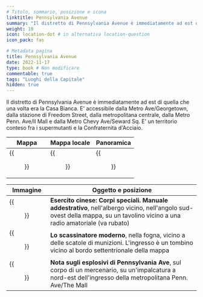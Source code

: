 ```yaml
---
# Titolo, sommario, posizione e icona
linktitle: Pennsylvania Avenue
summary: "Il distretto di Pennsylvania Avenue è immediatamente ad est di quella che una volta era la Casa Bianca. E' accessibile dalla Metro Ave/Georgetown, dalla stazione di Freedom Street, dalla metropolitana centrale, dalla Metro Penn. Ave/Il Mall e dalla  Metro Chevy Ave/Seward Sq. E' un territorio conteso fra i supermutanti e la Confraternita d'Acciaio."
weight: 10
icon: location-dot # in alternativa location-question
icon_pack: fas

# Metadata pagina
title: Pennsylvania Avenue
date: 2022-11-17
type: book # Non modificare
commentable: true
tags: "Luoghi della Capitale"
hidden: true
---
```




Il distretto di Pennsylvania Avenue è immediatamente ad est di quella che una volta era la Casa Bianca. E' accessibile dalla Metro Ave/Georgetown, dalla stazione di Freedom Street, dalla metropolitana centrale, dalla Metro Penn. Ave/Il Mall e dalla  Metro Chevy Ave/Seward Sq. E' un territorio conteso fra i supermutanti e la Confraternita d'Acciaio.

| Mappa | Mappa locale | Panoramica |
| ----- | ------------ | ---------- |
|  {{<figure src="Penn_Avenue_loc.webp">}} |  {{<figure src="Pennsylvania_Avenue_map.webp">}} | {{<figure src="Pennsylvania_Avenue.webp">}}  |

| Immagine | Oggetto e posizione |
| -------- | ------------------- |
| {{<figure src="FO3_CA_SOTM_Hotel.webp">}}  |  **Esercito cinese: Corpi speciali. Manuale addestrativo**, nell'albergo vicino, nell'angolo sud-ovest della mappa, su un tavolino vicino a una radio amatoriale (va rubato) |
|  {{<figure src="SS_sewer_Tumblers_Today.webp">}} | **Lo scassinatore moderno**, nella fogna, vicino a delle scatole di munizioni. L'ingresso è un tombino vicino al bordo settentrionale della mappa  |
|  {{<figure src="Explosives_note_mercenary.webp">}} | **Nota sugli esplosivi di Pennsylvania Ave**, sul corpo di un mercenario, su un'impalcatura a nord-est dell'ingresso della metropolitana Penn. Ave/The Mall  |

